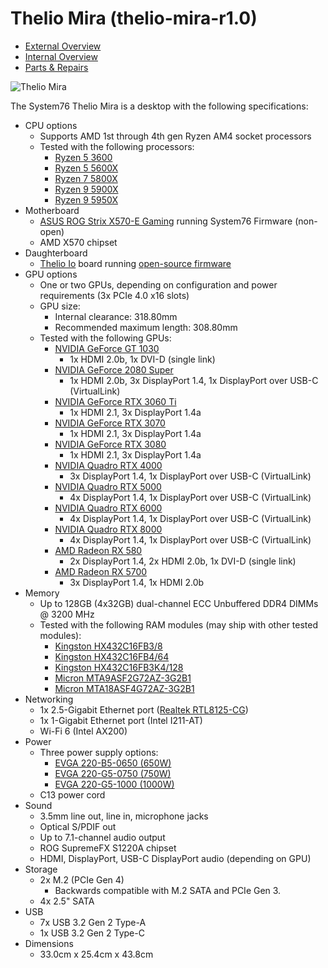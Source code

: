 # Thelio Mira (thelio-mira-r1.0)

- [External Overview](./external-overview.md)
- [Internal Overview](./internal-overview.md)
- [Parts & Repairs](./repairs.md)

![Thelio Mira](./img/thelio-mira-r1.0.png)

The System76 Thelio Mira is a desktop with the following specifications:

- CPU options
    - Supports AMD 1st through 4th gen Ryzen AM4 socket processors
    - Tested with the following processors:
        - [Ryzen 5 3600](https://www.amd.com/en/products/cpu/amd-ryzen-5-3600)
        - [Ryzen 5 5600X](https://www.amd.com/en/products/cpu/amd-ryzen-5-5600x)
        - [Ryzen 7 5800X](https://www.amd.com/en/products/cpu/amd-ryzen-7-5800x)
        - [Ryzen 9 5900X](https://www.amd.com/en/products/cpu/amd-ryzen-9-5900x)
        - [Ryzen 9 5950X](https://www.amd.com/en/products/cpu/amd-ryzen-9-5950x)
- Motherboard
    - [ASUS ROG Strix X570-E Gaming](https://rog.asus.com/us/motherboards/rog-strix/rog-strix-x570-e-gaming-model/) running System76 Firmware (non-open)
    - AMD X570 chipset
- Daughterboard
    - [Thelio Io](https://github.com/system76/thelio-io) board running [open-source firmware](https://github.com/system76/thelio-io-firmware)
- GPU options
    - One or two GPUs, depending on configuration and power requirements (3x PCIe 4.0 x16 slots)
    - GPU size:
        - Internal clearance: 318.80mm
        - Recommended maximum length: 308.80mm
    - Tested with the following GPUs:
        - [NVIDIA GeForce GT 1030](https://www.nvidia.com/en-us/geforce/graphics-cards/gt-1030/)
            - 1x HDMI 2.0b, 1x DVI-D (single link)
        - [NVIDIA GeForce 2080 Super](https://www.nvidia.com/en-us/geforce/graphics-cards/rtx-2080-super/)
            - 1x HDMI 2.0b, 3x DisplayPort 1.4, 1x DisplayPort over USB-C (VirtualLink)
        - [NVIDIA GeForce RTX 3060 Ti](https://www.nvidia.com/en-us/geforce/graphics-cards/30-series/rtx-3060-ti/)
            - 1x HDMI 2.1, 3x DisplayPort 1.4a
        - [NVIDIA GeForce RTX 3070](https://www.nvidia.com/en-us/geforce/graphics-cards/30-series/rtx-3070/)
            - 1x HDMI 2.1, 3x DisplayPort 1.4a
        - [NVIDIA GeForce RTX 3080](https://www.nvidia.com/en-us/geforce/graphics-cards/30-series/rtx-3080/)
            - 1x HDMI 2.1, 3x DisplayPort 1.4a
        - [NVIDIA Quadro RTX 4000](https://www.nvidia.com/en-us/design-visualization/quadro/rtx-4000/)
            - 3x DisplayPort 1.4, 1x DisplayPort over USB-C (VirtualLink)
        - [NVIDIA Quadro RTX 5000](https://www.nvidia.com/en-us/design-visualization/quadro/rtx-5000/)
            - 4x DisplayPort 1.4, 1x DisplayPort over USB-C (VirtualLink)
        - [NVIDIA Quadro RTX 6000](https://www.nvidia.com/en-us/design-visualization/quadro/rtx-6000/)
            - 4x DisplayPort 1.4, 1x DisplayPort over USB-C (VirtualLink)
        - [NVIDIA Quadro RTX 8000](https://www.nvidia.com/en-us/design-visualization/quadro/rtx-8000/)
            - 4x DisplayPort 1.4, 1x DisplayPort over USB-C (VirtualLink)
        - [AMD Radeon RX 580](https://www.amd.com/en/products/graphics/radeon-rx-580)
            - 2x DisplayPort 1.4, 2x HDMI 2.0b, 1x DVI-D (single link)
        - [AMD Radeon RX 5700](https://www.amd.com/en/products/graphics/amd-radeon-rx-5700)
            - 3x DisplayPort 1.4, 1x HDMI 2.0b
- Memory
    - Up to 128GB (4x32GB) dual-channel ECC Unbuffered DDR4 DIMMs @ 3200 MHz
    - Tested with the following RAM modules (may ship with other tested modules):
        - [Kingston HX432C16FB3/8](https://www.kingston.com/dataSheets/HX432C16FB3_8.pdf)
        - [Kingston HX432C16FB4/64](https://www.kingston.com/dataSheets/HX432C16FB3K4_64.pdf)
        - [Kingston HX432C16FB3K4/128](https://www.kingston.com/dataSheets/HX432C16FB3K4_128.pdf)
        - [Micron MTA9ASF2G72AZ-3G2B1](https://www.micron.com/products/dram-modules/udimm/part-catalog/mta9asf2g72az-3g2/mta9asf2g72az-3g2b1)
        - [Micron MTA18ASF4G72AZ-3G2B1](https://www.micron.com/products/dram-modules/udimm/part-catalog/mta18asf4g72az-3g2/mta18asf4g72az-3g2b1)
- Networking
    - 1x 2.5-Gigabit Ethernet port ([Realtek RTL8125-CG](https://www.realtek.com/Product/Index?id=3962))
    - 1x 1-Gigabit Ethernet port (Intel I211-AT)
    - Wi-Fi 6 (Intel AX200)
- Power
    - Three power supply options:
        - [EVGA 220-B5-0650 (650W)](https://www.evga.com/products/product.aspx?pn=220-B5-0650-V1)
        - [EVGA 220-G5-0750 (750W)](https://www.evga.com/products/product.aspx?pn=220-G5-0750-X1)
        - [EVGA 220-G5-1000 (1000W)](https://www.evga.com/products/product.aspx?pn=220-G5-1000-X1)
    - C13 power cord
- Sound
    - 3.5mm line out, line in, microphone jacks
    - Optical S/PDIF out
    - Up to 7.1-channel audio output
    - ROG SupremeFX S1220A chipset
    - HDMI, DisplayPort, USB-C DisplayPort audio (depending on GPU)
- Storage
    - 2x M.2 (PCIe Gen 4)
        - Backwards compatible with M.2 SATA and PCIe Gen 3.
    - 4x 2.5" SATA
- USB
    - 7x USB 3.2 Gen 2 Type-A
    - 1x USB 3.2 Gen 2 Type-C
- Dimensions
    - 33.0cm x 25.4cm x 43.8cm
